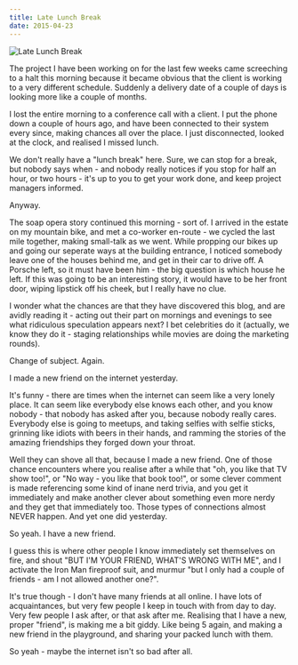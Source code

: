 ```yaml
---
title: Late Lunch Break
date: 2015-04-23
---
```


![Late Lunch Break](https://source.unsplash.com/dUPDhdeCN84/1600x900)

The project I have been working on for the last few weeks came screeching to a halt this morning because it became obvious that the client is working to a very different schedule. Suddenly a delivery date of a couple of days is looking more like a couple of months.

I lost the entire morning to a conference call with a client. I put the phone down a couple of hours ago, and have been connected to their system every since, making chances all over the place. I just disconnected, looked at the clock, and realised I missed lunch.

We don't really have a "lunch break" here. Sure, we can stop for a break, but nobody says when - and nobody really notices if you stop for half an hour, or two hours - it's up to you to get your work done, and keep project managers informed.

Anyway.

The soap opera story continued this morning - sort of. I arrived in the estate on my mountain bike, and met a co-worker en-route - we cycled the last mile together, making small-talk as we went. While propping our bikes up and going our seperate ways at the building entrance, I noticed somebody leave one of the houses behind me, and get in their car to drive off. A Porsche left, so it must have been him - the big question is which house he left. If this was going to be an interesting story, it would have to be her front door, wiping lipstick off his cheek, but I really have no clue.

I wonder what the chances are that they have discovered this blog, and are avidly reading it - acting out their part on mornings and evenings to see what ridiculous speculation appears next? I bet celebrities do it (actually, we know they do it - staging relationships while movies are doing the marketing rounds).

Change of subject. Again.

I made a new friend on the internet yesterday.

It's funny - there are times when the internet can seem like a very lonely place. It can seem like everybody else knows each other, and you know nobody - that nobody has asked after you, because nobody really cares. Everybody else is going to meetups, and taking selfies with selfie sticks, grinning like idiots with beers in their hands, and ramming the stories of the amazing friendships they forged down your throat.

Well they can shove all that, because I made a new friend. One of those chance encounters where you realise after a while that "oh, you like that TV show too!", or "No way - you like that book too!", or some clever comment is made referencing some kind of inane nerd trivia, and you get it immediately and make another clever about something even more nerdy and they get that immediately too. Those types of connections almost NEVER happen. And yet one did yesterday.

So yeah. I have a new friend.

I guess this is where other people I know immediately set themselves on fire, and shout "BUT I'M YOUR FRIEND, WHAT'S WRONG WITH ME", and I activate the Iron Man fireproof suit, and murmur "but I only had a couple of friends - am I not allowed another one?".

It's true though - I don't have many friends at all online. I have lots of acquaintances, but very few people I keep in touch with from day to day. Very few people I ask after, or that ask after me. Realising that I have a new, proper "friend", is making me a bit giddy. Like being 5 again, and making a new friend in the playground, and sharing your packed lunch with them.

So yeah - maybe the internet isn't so bad after all.